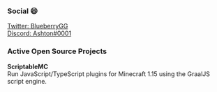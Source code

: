 ### Social 😄
[Twitter: BlueberryGG](https://twitter.com/BlueberryGG)<br />
[Discord: Ashton#0001](https://discord.com/channels/@me/71823103633657856)

### Active Open Source Projects
**ScriptableMC**<br/>
Run JavaScript/TypeScript plugins for Minecraft 1.15 using the GraalJS script engine.
